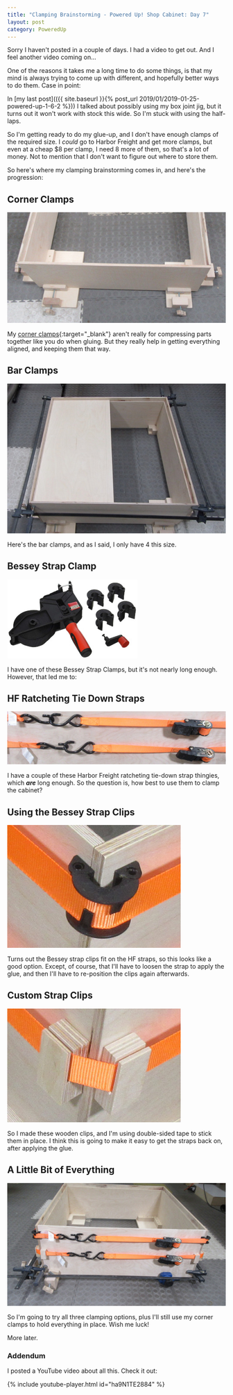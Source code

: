```yaml
---
title: "Clamping Brainstorming - Powered Up! Shop Cabinet: Day 7"
layout: post
category: PoweredUp
---
```

Sorry I haven't posted in a couple of days. I had a video to get out. And I feel another video coming on...

One of the reasons it takes me a long time to do some things, is that my mind is always trying to come up with different, and hopefully better ways to do them. Case in point:

In [my last post](({{ site.baseurl }}{% post_url 2019/01/2019-01-25-powered-up-1-6-2 %})) I talked about possibly using my box joint jig, but it turns out it won't work with stock this wide. So I'm stuck with using the half-laps.

So I'm getting ready to do my glue-up, and I don't have enough clamps of the required size. I *could* go to Harbor Freight and get more clamps, but even at a cheap $8 per clamp, I need 8 more of them, so that's a lot of money. Not to mention that I don't want to figure out where to store them.

So here's where my clamping brainstorming comes in, and here's the progression:

## Corner Clamps

![](/assets/images-posts/2019/01/2019-01-28.1.01.jpg)

My [corner clamps](https://youtu.be/X4BSyZuc-ak){:target="_blank"} aren't really for compressing parts together like you do when gluing. But they really help in getting everything aligned, and keeping them that way.

## Bar Clamps

![](/assets/images-posts/2019/01/2019-01-28.1.02.jpg)

Here's the bar clamps, and as I said, I only have 4 this size.

## Bessey Strap Clamp

![](/assets/images-posts/2019/01/2019-01-28.1.03.jpg)

I have one of these Bessey Strap Clamps, but it's not nearly long enough. However, that led me to:

## HF Ratcheting Tie Down Straps

![](/assets/images-posts/2019/01/2019-01-28.1.04.jpg)

I have a couple of these Harbor Freight ratcheting tie-down strap thingies, which ***are*** long enough. So the question is, how best to use them to clamp the cabinet?

## Using the Bessey Strap Clips

![](/assets/images-posts/2019/01/2019-01-28.1.05.jpg)

Turns out the Bessey strap clips fit on the HF straps, so this looks like a good option. Except, of course, that I'll have to loosen the strap to apply the glue, and then I'll have to re-position the clips again afterwards.

## Custom Strap Clips

![](/assets/images-posts/2019/01/2019-01-28.1.06.jpg)

So I made these wooden clips, and I'm using double-sided tape to stick them in place. I think this is going to make it easy to get the straps back on, after applying the glue.

## A Little Bit of Everything

![](/assets/images-posts/2019/01/2019-01-28.1.07.jpg)

So I'm going to try all three clamping options, plus I'll still use my corner clamps to hold everything in place. Wish me luck!

More later.

### Addendum

I posted a YouTube video about all this. Check it out:

{% include youtube-player.html id="ha9N1TE2884" %}


